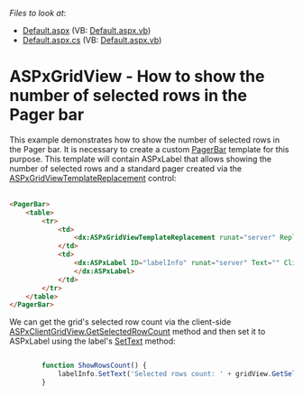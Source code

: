 <!-- default file list -->
*Files to look at*:

* [Default.aspx](./CS/WebSite/Default.aspx) (VB: [Default.aspx.vb](./VB/WebSite/Default.aspx.vb))
* [Default.aspx.cs](./CS/WebSite/Default.aspx.cs) (VB: [Default.aspx.vb](./VB/WebSite/Default.aspx.vb))
<!-- default file list end -->
# ASPxGridView - How to show the number of selected rows in the Pager bar


<p>This example demonstrates how to show the number of selected rows in the Pager bar.  It is necessary to create a custom <a href="http://documentation.devexpress.com/#AspNet/DevExpressWebASPxGridViewGridViewTemplates_PagerBartopic"><u>PagerBar</u></a> template for this purpose. This template will contain ASPxLabel that allows showing the number of selected rows and a standard pager created via the  <a href="http://documentation.devexpress.com/#AspNet/DevExpressWebASPxGridViewASPxGridViewTemplateReplacementMembersTopicAll"><u>ASPxGridViewTemplateReplacement</u></a> control:<u><br />
</u><u><br />
</u>

```aspx
<PagerBar>
	<table>
		<tr>
			<td>
				<dx:ASPxGridViewTemplateReplacement runat="server" ReplacementType="Pager" />
			</td>
			<td>
				<dx:ASPxLabel ID="labelInfo" runat="server" Text="" ClientInstanceName="labelInfo">
				</dx:ASPxLabel>
			</td>
		</tr>
	</table>
</PagerBar>
```

 </p><p>We can get the grid's selected row count via the client-side <a href="http://documentation.devexpress.com/#AspNet/DevExpressWebASPxGridViewScriptsASPxClientGridView_GetSelectedRowCounttopic"><u>ASPxClientGridView.GetSelectedRowCount</u></a> method and then set it to ASPxLabel using the label's <a href="http://documentation.devexpress.com/#AspNet/DevExpressWebASPxEditorsScriptsASPxClientLabel_SetTexttopic"><u>SetText</u></a> method:<br />


```js

        function ShowRowsCount() {
            labelInfo.SetText('Selected rows count: ' + gridView.GetSelectedRowCount());
        } 
```

 </p>

<br/>


